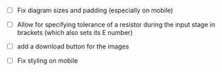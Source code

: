 - [ ] Fix diagram sizes and padding (especially on mobile)
- [ ] Allow for specifying tolerance of a resistor during the input stage in brackets (which also sets its E number)
- [ ] add a download button for the images
- [ ] Fix styling on mobile


